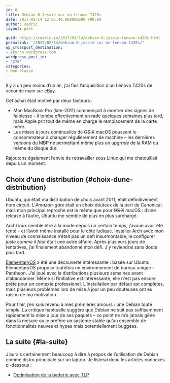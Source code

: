 ```yaml
---
id: 8
title: Debian 8 Jessie sur un Lenovo T420s
date: 2017-02-14 12:05:40.000000000 +00:00
author: cedric
layout: post

guid: https://cedric.io/2017/02/14/debian-8-jessie-lenovo-t420s.html
permalink: "/2017/02/14/debian-8-jessie-sur-un-lenovo-t420s/"
wp_crosspost_destination:
- akyrho.wordpress.com
wordpress_post_id:
- '278'
categories:
- Non classé
---
```

Il y a un peu moins d’un an, j’ai fais l’acquisition d’un Lenovo T420s de seconde main sur eBay.

Cet achat était motivé par deux facteurs :

  * Mon MacBook Pro (late-2011) commençait à montrer des signes de faiblesse &#8211; il tomba effectivement en rade quelques semaines plus tard, mais Apple prit tout de même en charge le remplacement de la carte mère.
  * Les mises à jours continuelles de <del>OS X</del> macOS poussent le consommateur à changer régulièrement de machine &#8211; les dernières versions du MBP ne permettant même plus un _upgrade_ de la RAM ou même du disque dur.

Rajoutons également l’envie de retravailler sous Linux qui me chatouillait depuis un moment.

## Choix d’une distribution {#choix-dune-distribution}

Ubuntu, qui était ma distribution de choix avant 2011, était définitivement hors circuit. L’_Amazon-gate_ était un choix douteux de la part de Canonical, mais mon principal reproche est le même que pour <del>OS X</del> macOS : d’une release à l’autre, Ubuntu me semble de plus en plus surchargé.

ArchLinux semble être à la mode depuis un certain temps, j’avoue avoir été tenté &#8211; et l’avoir même installé pour le côté ludique. Installer Arch avec mon niveau de connaissance n’était pas un défi insurmontable, le configurer _juste comme il faut_ était une autre affaire. Après plusieurs jours de tentatives, j’ai finalement abandonné mon défi. J’y reviendrai sans doute plus tard.

[ElementaryOS](http://www.elementaryos-fr.org/) a été une découverte intéressante : basée sur Ubuntu, ElementaryOS propose toutefois un environnement de bureau unique &#8211; Pantheon. J’ai joué avec la distributions plusieurs semaines avant d’abandonner. Même si l’initiative est intéressante, elle n’est pas encore prête pour un contexte professionel. L’installation par défaut est complètes, mais plusieurs problèmes lors de mise à jour un peu douteuses ont eu raison de ma motivation.

Pour finir, j’en suis revenu à mes premières amours : une Debian toute simple. La critique habituelle suggère que Debian ne suit pas suffisamment rapidement la mise à jour de ses paquets &#8211; ce point ne m’a jamais gêné dans la mesure ou je préfère un système stable qu’un ensemble de fonctionnalités neuves et hypes mais potentiellement buggées.

## La suite {#la-suite}

J’aurais certainement beaucoup à dire à propos de l’utilisation de Debian comme distro principale sur un laptop. Je listerai donc les articles connexes ci-dessous :

  * [Optimisation de la batterie avec TLP](/blog/2017/02/14/debian-laptop-tlp/)